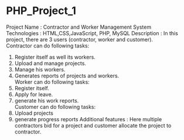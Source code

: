 # PHP_Project_1
Project Name : Contractor and Worker Management System<br>
Technologies : HTML,CSS,JavaScript, PHP, MySQL
Description : In this project, there are 3 users (contractor, worker and customer).<br>
Contractor can do following tasks:<br>
1) Register itself as well its workers.<br>
2) Upload and manage projects.<br>
3) Manage his workers.<br>
4) Generates reports of projects and workers.<br>
Worker can do following tasks:<br>
1) Register itself.<br>
2) Apply for leave.<br>
3) generate his work reports.<br>
Customer can do following tasks:<br>
1) Upload projects
2) generate progress reports
Additional features : Here multiple contractors bid for a project and customer allocate the project to contractor.
  
